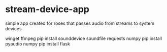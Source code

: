 # stream-device-app
simple app created for roses that passes audio from streams to system devices

winget ffmpeg
pip install sounddevice soundfile requests numpy
pip install pyaudio numpy
pip install flask
